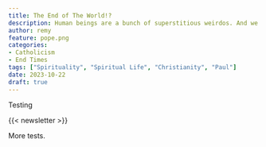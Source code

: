 ```yaml
---
title: The End of The World!?
description: Human beings are a bunch of superstitious weirdos. And we get worse when you start adding in spirituality.
author: remy
feature: pope.png
categories: 
- Catholicism
- End Times
tags: ["Spirituality", "Spiritual Life", "Christianity", "Paul"]
date: 2023-10-22
draft: true
---
```


Testing

{{< newsletter >}}

More tests.